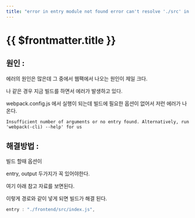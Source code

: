 ```yaml
---
title: "error in entry module not found error can't resolve './src' in "
---
```


# {{ $frontmatter.title }}


## 원인 :


에러의 원인은 많은데 그 중에서 웹팩에서 나오는 원인이 제일 크다.

나 같은 경우 지금 빌드를 하면서 에러가 발생하고 있다. 

webpack.config.js 에서 실행이 되는데 빌드에 필요한 옵션이 없어서 저런 에러가 나온다.

```dander
Insufficient number of arguments or no entry found. Alternatively, run 'webpack(-cli) --help' for us
```

 

## 해결방법 :
 
빌드 할때 옵션이 

entry, output 두가지가 꼭 있어야한다. 

여기 아래 참고 자료를 보면된다.

이렇게 경로와 같이 넣게 되면 빌드가 해결 된다.


```js
entry : "./frontend/src/index.js",
```










